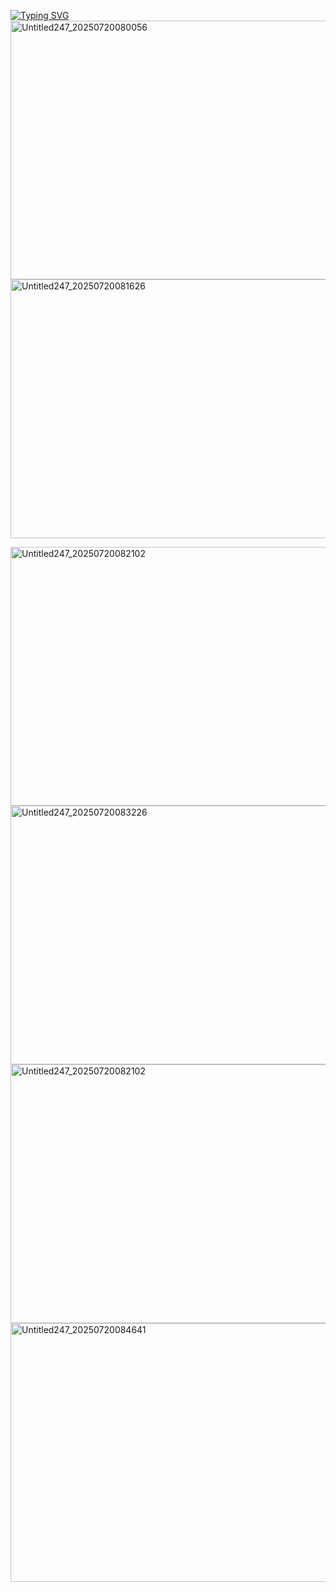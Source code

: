 
 [![Typing SVG](https://readme-typing-svg.demolab.com?font=Fira+Code&letterSpacing=&pause=1000&color=F5413F&vCenter=true&width=600&lines=%22%F0%9D%99%8F%F0%9D%99%9D%F0%9D%99%9A%F0%9D%99%A3+%F0%9D%99%9E%F0%9D%99%A3+%F0%9D%99%96+%F0%9D%99%9B%F0%9D%99%A4%F0%9D%99%A4%F0%9D%99%A9%F0%9D%99%A3%F0%9D%99%A4%F0%9D%99%A9%F0%9D%99%9A%2C+%F0%9D%99%9D%F0%9D%99%9A+%F0%9D%99%A2%F0%9D%99%9A%F0%9D%99%A3%F0%9D%99%A9%F0%9D%99%9E%F0%9D%99%A4%F0%9D%99%A3%F0%9D%99%9A%F0%9D%99%A8+%F0%9D%99%A9%F0%9D%99%9D%F0%9D%99%9A+%F0%9D%99%9A%F0%9D%99%AB%F0%9D%99%9E%F0%9D%99%A1+1%F0%9D%99%AD1%F0%9D%99%AD1%F0%9D%99%AD1.%22)](https://git.io/typing-svg)<img width="736" height="414" alt="Untitled247_20250720080056" src="https://github.com/user-attachments/assets/49734a33-4fab-46d3-b387-9b685bc92f4f" />
<img width="736" height="414" alt="Untitled247_20250720081626" src="https://github.com/user-attachments/assets/8d02a092-6cbf-41b0-a830-16056eb271ce" />



<img width="736" height="414" alt="Untitled247_20250720082102" src="https://github.com/user-attachments/assets/7fca6328-ab11-4980-ae0b-42999eb48a8f" />
<img width="736" height="414" alt="Untitled247_20250720083226" src="https://github.com/user-attachments/assets/e1d8ec69-ac2a-4ceb-aed2-81f5f6b90b93" 
<img width="736" height="414" alt="Untitled247_20250720084641" src="https://github.com/user-attachments/assets/dd86e104-65d4-4da1-96dc-b82a20d5bcf5" />
<img width="736" height="414" alt="Untitled247_20250720082102" src="https://github.com/user-attachments/assets/0b59bcee-1314-4f12-9e24-8e481dac7adb" />

<img width="736" height="414" alt="Untitled247_20250720084641" src="https://github.com/user-attachments/assets/c7abe414-e22a-4537-b9ef-d7e7ae394dae" />


